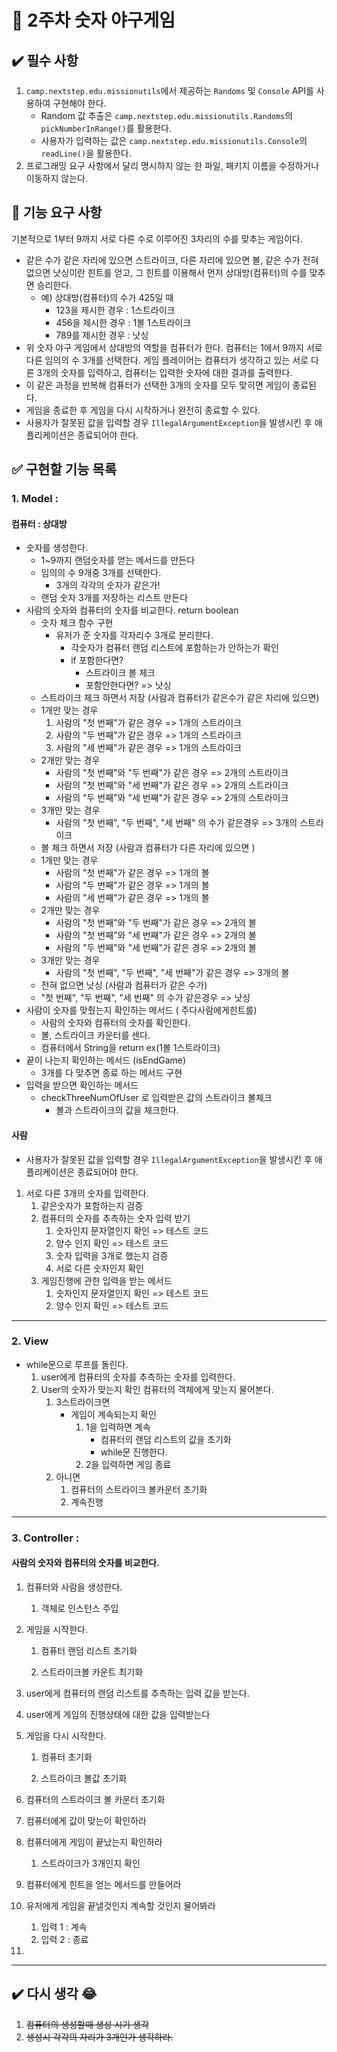 # 🎈 2주차 숫자 야구게임



## :heavy_check_mark: 필수 사항

1. `camp.nextstep.edu.missionutils`에서 제공하는 `Randoms` 및 `Console` API를 사용하여 구현해야 한다.
   - Random 값 추출은 `camp.nextstep.edu.missionutils.Randoms`의 `pickNumberInRange()`를 활용한다.
   - 사용자가 입력하는 값은 `camp.nextstep.edu.missionutils.Console`의 `readLine()`을 활용한다.
2. 프로그래밍 요구 사항에서 달리 명시하지 않는 한 파일, 패키지 이름을 수정하거나 이동하지 않는다.

## 🚀 기능 요구 사항

기본적으로 1부터 9까지 서로 다른 수로 이루어진 3자리의 수를 맞추는 게임이다.

- 같은 수가 같은 자리에 있으면 스트라이크, 다른 자리에 있으면 볼, 같은 수가 전혀 없으면 낫싱이란 힌트를 얻고, 그 힌트를 이용해서 먼저 상대방(컴퓨터)의 수를 맞추면 승리한다.
  - 예) 상대방(컴퓨터)의 수가 425일 때
    - 123을 제시한 경우 : 1스트라이크
    - 456을 제시한 경우 : 1볼 1스트라이크
    - 789를 제시한 경우 : 낫싱
- 위 숫자 야구 게임에서 상대방의 역할을 컴퓨터가 한다. 컴퓨터는 1에서 9까지 서로 다른 임의의 수 3개를 선택한다. 게임 플레이어는 컴퓨터가 생각하고 있는 서로 다른 3개의 숫자를 입력하고, 컴퓨터는 입력한 숫자에 대한 결과를 출력한다.
- 이 같은 과정을 반복해 컴퓨터가 선택한 3개의 숫자를 모두 맞히면 게임이 종료된다.
- 게임을 종료한 후 게임을 다시 시작하거나 완전히 종료할 수 있다.
- 사용자가 잘못된 값을 입력할 경우 `IllegalArgumentException`을 발생시킨 후 애플리케이션은 종료되어야 한다.

## :white_check_mark: **구현할 기능 목록**

### 1. Model : 

#### 컴퓨터 : 상대방

- 숫자를 생성한다. 
  - 1~9까지 랜덤숫자를 얻는 메서드를 만든다
  - 임의의 수 9개중  3개를 선택한다.
    - 3개의 각각의 숫자가 같은가!
  - 랜덤 숫자 3개를 저장하는 리스트 만든다
- 사람의 숫자와 컴퓨터의 숫자를 비교한다. return boolean
  - 숫자 체크 함수 구현
    - 유저가 준 숫자를 각자리수 3개로 분리한다.
      - 각숫자가 컴퓨터 랜덤 리스트에 포함하는가 안하는가 확인
      - if 포함한다면?
        - 스트라이크 볼 체크
        - 포함안한다면? => 낫싱
  -   스트라이크 체크 하면서 저장 (사람과 컴퓨터가 같은수가 같은 자리에 있으면)
    - 1개만 맞는 경우
      1. 사람의 "첫 번째"가 같은 경우 => 1개의 스트라이크
      2. 사람의 "두 번째"가 같은 경우 => 1개의 스트라이크
      3. 사람의 "세 번째"가 같은 경우 => 1개의 스트라이크
    - 2개만 맞는 경우
      - 사람의 "첫 번째"와 "두 번째"가 같은 경우 => 2개의 스트라이크
      - 사람의 "첫 번째"와 "세 번째"가 같은 경우 => 2개의 스트라이크
      - 사람의 "두 번째"와 "세 번째"가 같은 경우 => 2개의 스트라이크
    - 3개만 맞는 경우
      - 사람의 "첫 번째", "두 번째", "세 번째" 의 수가 같은경우 => 3개의 스트라이크
  -  볼 체크 하면서 저장 (사람과 컴퓨터가 다른 자리에 있으면 )
    - 1개만 맞는 경우
      - 사람의 "첫 번째"가 같은 경우 => 1개의 볼
      - 사람의 "두 번째"가 같은 경우 => 1개의 볼
      - 사람의 "세 번째"가 같은 경우 => 1개의 볼
    - 2개만 맞는 경우
      - 사람의 "첫 번째"와 "두 번째"가 같은 경우 => 2개의 볼
      - 사람의 "첫 번째"와 "세 번째"가 같은 경우 => 2개의 볼
      - 사람의 "두 번째"와 "세 번째"가 같은 경우 => 2개의 볼
    - 3개만 맞는 경우
      - 사람의 "첫 번째", "두 번째", "세 번째"가 같은 경우 => 3개의 볼
  -  전혀 없으면 낫싱 (사람과 컴퓨터가 같은 수가)
    - "첫 번째", "두 번째", "세 번째" 의 수가 같은경우 => 낫싱
- 사람이 숫자를 맞췄는지 확인하는 메서드  ( 주다사람에게힌트를)
  - 사람의 숫자와 컴퓨터의 숫자를 확인한다.
  - 볼, 스트라이크 카운터를 센다.
  - 컴퓨터에서 String을 return ex(1볼 1스트라이크)
- 끝이 나는지 확인하는 메서드 (isEndGame)
  - 3개를 다 맞추면 종료 하는 메서드 구현
- 입력을 받으면 확인하는 메서드
  - checkThreeNumOfUser 로 입력받은 값의 스트라이크 볼체크
    - 볼과 스트라이크의 값을 체크한다.


#### 사람

- 사용자가 잘못된 값을 입력할 경우 `IllegalArgumentException`을 발생시킨 후 애플리케이션은 종료되어야 한다.

1. 서로 다른 3개의 숫자를 입력한다. 
   1. 같은숫자가 포함하는지 검증
   2. 컴퓨터의 숫자를 추측하는 숫자 입력 받기
      1. 숫자인지 문자열인지 확인  => 테스트 코드
      2. 양수 인지 확인   => 테스트 코드
      3. 숫자 입력을 3개로 했는지 검증 
      4. 서로 다른 숫자인지 확인
   3. 게임진행에 관한 입력을 받는 메서드
      1. 숫자인지 문자열인지 확인  => 테스트 코드
      2. 양수 인지 확인   => 테스트 코드

---

### 2. View

- while문으로 루프를 돌린다.
  1. user에게 컴퓨터의 숫자를 추측하는 숫자를 입력한다.
  2. User의 숫자가 맞는지 확인 컴퓨터의 객체에게 맞는지 물어본다.
     1. 3스트라이크면
        - 게임이 계속되는지 확인
          1. 1을 입력하면 계속
             - 컴퓨터의 랜덤 리스트의 값을 초기화
             - while문 진행한다.
          2. 2을 입력하면 게임 종료
     2. 아니면
        1. 컴퓨터의 스트라이크 볼카운터 초기화
        2. 계속진행


---

### 3. Controller : 

#### 사람의 숫자와 컴퓨터의 숫자를 비교한다.

1. 컴퓨터와 사람을 생성한다.
   1. 객체로 인스턴스 주입

2. 게임을 시작한다.
   1. 컴퓨터 랜덤 리스트 초기화

   2. 스트라이크볼 카운트 최기화

3. user에게 컴퓨터의 랜덤 리스트를 추측하는 입력 값을 받는다.

4. user에게 게임의 진행상태에 대한 값을 입력받는다

5. 게임을 다시 시작한다.
   1. 컴퓨터 초기화 

   2. 스트라이크 볼값 초기화

6. 컴퓨터의 스트라이크 볼 카운터 초기화 
7. 컴퓨터에게 값이 맞는이 확인하라
8. 컴퓨터에게 게임이 끝났는지 확인하라
   1. 스트라이크가 3개인지 확인

9. 컴퓨터에게 힌트을 얻는 메서드를 만들어라
10. 유저에게 게임을 끝낼것인지 계속할 것인지 물어봐라
    1. 입력 1 : 계속
    2. 입력 2 : 종료

11. 


---

## :heavy_check_mark: 다시 생각 😂

1. ~~컴퓨터의 생성할때 생성 시기 생각~~
2. ~~생성시 각각의 자리가 3개인가 생각하라.~~

